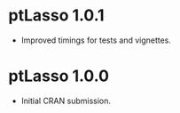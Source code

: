 # ptLasso 1.0.1

* Improved timings for tests and vignettes.

# ptLasso 1.0.0

* Initial CRAN submission.
